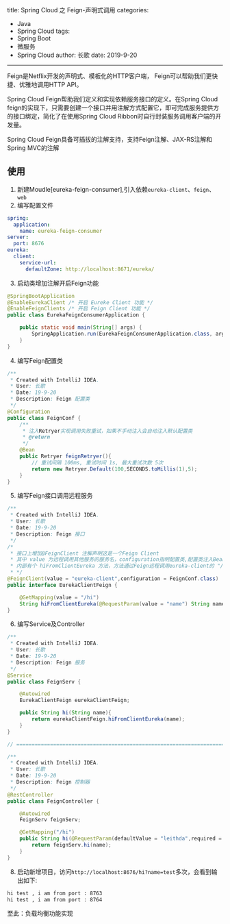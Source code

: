 title: Spring Cloud 之 Feign-声明式调用
categories:
  - Java
  - Spring Cloud
tags:
  - Spring Boot
  - 微服务
  - Spring Cloud
author: 长歌
date: 2019-9-20
---
Feign是Netflix开发的声明式、模板化的HTTP客户端， Feign可以帮助我们更快捷、优雅地调用HTTP API。

Spring Cloud Feign帮助我们定义和实现依赖服务接口的定义。在Spring Cloud feign的实现下，只需要创建一个接口并用注解方式配置它，即可完成服务提供方的接口绑定，简化了在使用Spring Cloud Ribbon时自行封装服务调用客户端的开发量。

Spring Cloud Feign具备可插拔的注解支持，支持Feign注解、JAX-RS注解和Spring MVC的注解
<!--  More-->

## 使用
1. 新建Moudle[eureka-feign-consumer],引入依赖`eureka-client`、`feign`、`web`
2. 编写配置文件
```yml
spring:
  application:
    name: eureka-feign-consumer
server:
  port: 8676
eureka:
  client:
    service-url:
      defaultZone: http://localhost:8671/eureka/
```

3. 启动类增加注解开启Feign功能
```java
@SpringBootApplication
@EnableEurekaClient /* 开启 Eureke Client 功能 */
@EnableFeignClients /* 开启 Feign Client 功能 */
public class EurekaFeignConsumerApplication {

    public static void main(String[] args) {
        SpringApplication.run(EurekaFeignConsumerApplication.class, args);
    }
}
```

4. 编写Feign配置类
```java
/**
 * Created with IntelliJ IDEA.
 * User: 长歌
 * Date: 19-9-20
 * Description: Feign 配置类
 */
@Configuration
public class FeignConf {
    /**
     * 注入Retryer实现调用失败重试，如果不手动注入会自动注入默认配置类
     * @return
     */
    @Bean
    public Retryer feignRetryer(){
        // 重试间隔 100ms, 重试时间 1s, 最大重试次数 5次
        return new Retryer.Default(100,SECONDS.toMillis(1),5);
    }
}
```

5. 编写Feign接口调用远程服务
```java
/**
 * Created with IntelliJ IDEA.
 * User: 长歌
 * Date: 19-9-20
 * Description: Feign 接口
 */
/*
 * 接口上增加@FeignClient 注解声明这是一个Feign Client
 * 其中 value 为远程调用其他服务的服务名，configuration指明配置类,配置类注入Bean实现失败重试
 * 内部有个 hiFromClientEureka 方法，方法通过Feign远程调用eureka-client的 "/hi" API接口
 * */
@FeignClient(value = "eureka-client",configuration = FeignConf.class)
public interface EurekaClientFeign {

    @GetMapping(value = "/hi")
    String hiFromClientEureka(@RequestParam(value = "name") String name);
}
```

6. 编写Service及Controller
```java
/**
 * Created with IntelliJ IDEA.
 * User: 长歌
 * Date: 19-9-20
 * Description: Feign 服务
 */
@Service
public class FeignServ {

    @Autowired
    EurekaClientFeign eurekaClientFeign;

    public String hi(String name){
        return eurekaClientFeign.hiFromClientEureka(name);
    }
}

// ========================================================================================

/**
 * Created with IntelliJ IDEA.
 * User: 长歌
 * Date: 19-9-20
 * Description: Feign 控制器
 */
@RestController
public class FeignController {

    @Autowired
    FeignServ feignServ;

    @GetMapping("/hi")
    public String hi(@RequestParam(defaultValue = "leithda",required = false) String name){
        return feignServ.hi(name);
    }
}
```

8. 启动新增项目，访问`http://localhost:8676/hi?name=test`多次，会看到输出如下:
```html
hi test , i am from port : 8763
hi test , i am from port : 8764
```

至此：负载均衡功能实现
